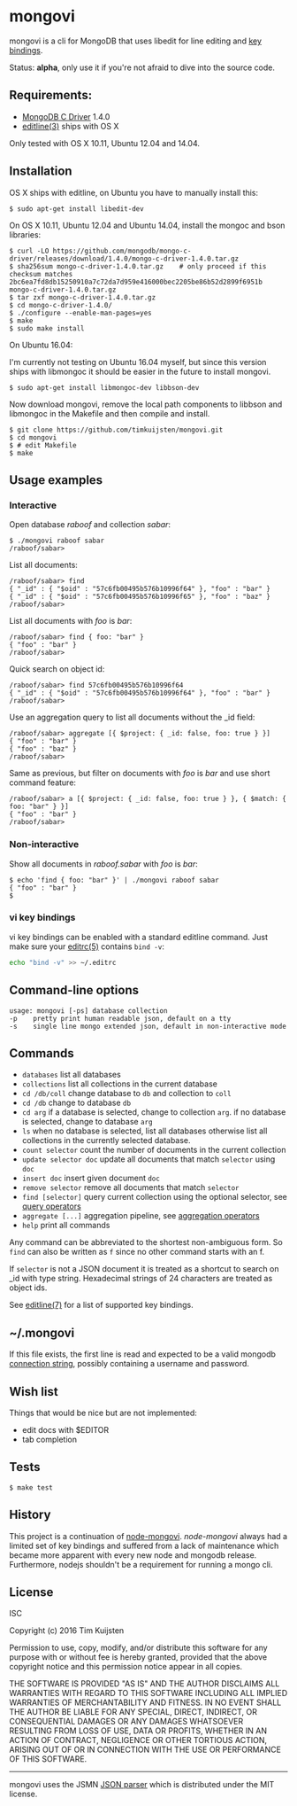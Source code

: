 # mongovi

mongovi is a cli for MongoDB that uses libedit for line editing and [key bindings].

Status: **alpha**, only use it if you're not afraid to dive into the source code.


## Requirements:
* [MongoDB C Driver] 1.4.0
* [editline(3)] ships with OS X

Only tested with OS X 10.11, Ubuntu 12.04 and 14.04.


## Installation

OS X ships with editline, on Ubuntu you have to manually install this:

    $ sudo apt-get install libedit-dev

On OS X 10.11, Ubuntu 12.04 and Ubuntu 14.04, install the mongoc and bson libraries:

    $ curl -LO https://github.com/mongodb/mongo-c-driver/releases/download/1.4.0/mongo-c-driver-1.4.0.tar.gz
    $ sha256sum mongo-c-driver-1.4.0.tar.gz    # only proceed if this checksum matches
    2bc6ea7fd8db15250910a7c72da7d959e416000bec2205be86b52d2899f6951b  mongo-c-driver-1.4.0.tar.gz
    $ tar zxf mongo-c-driver-1.4.0.tar.gz
    $ cd mongo-c-driver-1.4.0/
    $ ./configure --enable-man-pages=yes
    $ make
    $ sudo make install

On Ubuntu 16.04:

I'm currently not testing on Ubuntu 16.04 myself, but since this version ships
with libmongoc it should be easier in the future to install mongovi.

    $ sudo apt-get install libmongoc-dev libbson-dev

Now download mongovi, remove the local path components to libbson and libmongoc
in the Makefile and then compile and install.

    $ git clone https://github.com/timkuijsten/mongovi.git
    $ cd mongovi
    $ # edit Makefile
    $ make


## Usage examples

### Interactive

Open database *raboof* and collection *sabar*:

    $ ./mongovi raboof sabar
    /raboof/sabar> 

List all documents:

    /raboof/sabar> find
    { "_id" : { "$oid" : "57c6fb00495b576b10996f64" }, "foo" : "bar" }
    { "_id" : { "$oid" : "57c6fb00495b576b10996f65" }, "foo" : "baz" }
    /raboof/sabar> 

List all documents with *foo* is *bar*:

    /raboof/sabar> find { foo: "bar" }
    { "foo" : "bar" }
    /raboof/sabar> 

Quick search on object id:

    /raboof/sabar> find 57c6fb00495b576b10996f64
    { "_id" : { "$oid" : "57c6fb00495b576b10996f64" }, "foo" : "bar" }
    /raboof/sabar> 

Use an aggregation query to list all documents without the _id field:

    /raboof/sabar> aggregate [{ $project: { _id: false, foo: true } }]
    { "foo" : "bar" }
    { "foo" : "baz" }
    /raboof/sabar> 

Same as previous, but filter on documents with *foo* is *bar* and use short
command feature:

    /raboof/sabar> a [{ $project: { _id: false, foo: true } }, { $match: { foo: "bar" } }]
    { "foo" : "bar" }
    /raboof/sabar> 

### Non-interactive

Show all documents in *raboof.sabar* with *foo* is *bar*:

    $ echo 'find { foo: "bar" }' | ./mongovi raboof sabar
    { "foo" : "bar" }
    $

### vi key bindings

vi key bindings can be enabled with a standard editline command. Just make sure
your [editrc(5)] contains `bind -v`:

```sh
echo "bind -v" >> ~/.editrc
```

## Command-line options

    usage: mongovi [-ps] database collection
    -p    pretty print human readable json, default on a tty
    -s    single line mongo extended json, default in non-interactive mode


## Commands

* `databases` list all databases
* `collections` list all collections in the current database
* `cd /db/coll` change database to `db` and collection to `coll`
* `cd /db` change to database `db`
* `cd arg` if a database is selected, change to collection `arg`. if no database
  is selected, change to database `arg`
* `ls` when no database is selected, list all databases otherwise list all
  collections in the currently selected database.
* `count selector` count the number of documents in the current collection
* `update selector doc` update all documents that match `selector` using `doc`
* `insert doc` insert given document `doc`
* `remove selector` remove all documents that match `selector`
* `find [selector]` query current collection using the optional selector, see
  [query operators]
* `aggregate [...]` aggregation pipeline, see [aggregation operators]
* `help` print all commands

Any command can be abbreviated to the shortest non-ambiguous form. So `find` can
also be written as `f` since no other command starts with an f.

If `selector` is not a JSON document it is treated as a shortcut to search on _id
with type string. Hexadecimal strings of 24 characters are treated as object ids.

See [editline(7)] for a list of supported key bindings.


## ~/.mongovi

If this file exists, the first line is read and expected to be a valid mongodb
[connection string], possibly containing a username and password.


## Wish list

Things that would be nice but are not implemented:
* edit docs with $EDITOR
* tab completion


## Tests

    $ make test


## History

This project is a continuation of [node-mongovi]. *node-mongovi* always had a
limited set of key bindings and suffered from a lack of maintenance which became
more apparent with every new node and mongodb release. Furthermore, nodejs
shouldn't be a requirement for running a mongo cli.


## License

ISC

Copyright (c) 2016 Tim Kuijsten

Permission to use, copy, modify, and/or distribute this software for any
purpose with or without fee is hereby granted, provided that the above
copyright notice and this permission notice appear in all copies.

THE SOFTWARE IS PROVIDED "AS IS" AND THE AUTHOR DISCLAIMS ALL WARRANTIES
WITH REGARD TO THIS SOFTWARE INCLUDING ALL IMPLIED WARRANTIES OF
MERCHANTABILITY AND FITNESS. IN NO EVENT SHALL THE AUTHOR BE LIABLE FOR
ANY SPECIAL, DIRECT, INDIRECT, OR CONSEQUENTIAL DAMAGES OR ANY DAMAGES
WHATSOEVER RESULTING FROM LOSS OF USE, DATA OR PROFITS, WHETHER IN AN
ACTION OF CONTRACT, NEGLIGENCE OR OTHER TORTIOUS ACTION, ARISING OUT OF
OR IN CONNECTION WITH THE USE OR PERFORMANCE OF THIS SOFTWARE.

---

mongovi uses the JSMN [JSON parser] which is distributed under the MIT license.


[JSON parser]: http://zserge.com/jsmn.html
[editrc(5)]: http://man.openbsd.org/editrc.5
[editline(7)]: http://man.openbsd.org/editline.7
[editline(3)]: http://man.openbsd.org/editline.3
[key bindings]: http://man.openbsd.org/editline.7#Input_character_bindings
[MongoDB C Driver]: http://mongoc.org/
[aggregation operators]: https://docs.mongodb.com/manual/reference/operator/aggregation/
[query operators]: https://docs.mongodb.com/manual/reference/operator/query/
[connection string]: https://docs.mongodb.com/manual/reference/connection-string/
[node-mongovi]: https://www.npmjs.com/package/mongovi

